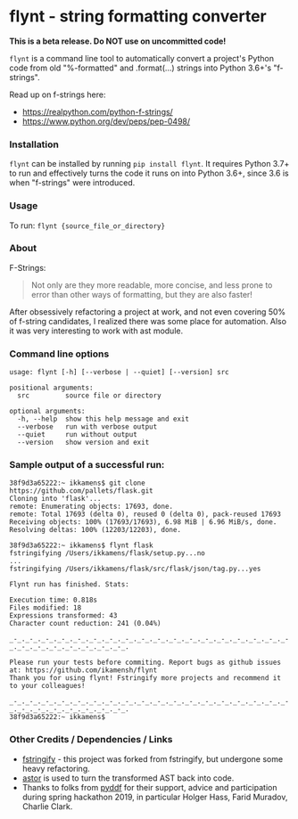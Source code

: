 # flynt - string formatting converter

**This is a beta release. Do NOT use on uncommitted code!**

`flynt` is a command line tool to automatically convert a project's Python code from old "%-formatted" and .format(...) strings into Python 3.6+'s "f-strings".

Read up on f-strings here: 
- https://realpython.com/python-f-strings/
- https://www.python.org/dev/peps/pep-0498/

### Installation

`flynt` can be installed by running `pip install flynt`.  It requires
Python 3.7+ to run and effectively turns the code it runs on into Python 3.6+,
since 3.6 is when "f-strings" were introduced.

### Usage

To run: `flynt {source_file_or_directory}`

### About

F-Strings:

> Not only are they more readable, more concise, and less prone to error than other ways of formatting, but they are also faster!

After obsessively refactoring a project at work, and not even covering 50% of f-string candidates, I realized there was some place for automation. Also it was very interesting to work with ast module. 

### Command line options
```
usage: flynt [-h] [--verbose | --quiet] [--version] src

positional arguments:
  src         source file or directory

optional arguments:
  -h, --help  show this help message and exit
  --verbose   run with verbose output
  --quiet     run without output
  --version   show version and exit

```

### Sample output of a successful run:
```
38f9d3a65222:~ ikkamens$ git clone https://github.com/pallets/flask.git
Cloning into 'flask'...
remote: Enumerating objects: 17693, done.
remote: Total 17693 (delta 0), reused 0 (delta 0), pack-reused 17693
Receiving objects: 100% (17693/17693), 6.98 MiB | 6.96 MiB/s, done.
Resolving deltas: 100% (12203/12203), done.

38f9d3a65222:~ ikkamens$ flynt flask
fstringifying /Users/ikkamens/flask/setup.py...no
...
fstringifying /Users/ikkamens/flask/src/flask/json/tag.py...yes

Flynt run has finished. Stats:

Execution time: 0.818s
Files modified: 18
Expressions transformed: 43
Character count reduction: 241 (0.04%)

_-_._-_._-_._-_._-_._-_._-_._-_._-_._-_._-_._-_._-_._-_._-_._-_._-_._-_._-_._-_._-_._-_._-_._-_._-_.

Please run your tests before commiting. Report bugs as github issues at: https://github.com/ikamensh/flynt
Thank you for using flynt! Fstringify more projects and recommend it to your colleagues!

_-_._-_._-_._-_._-_._-_._-_._-_._-_._-_._-_._-_._-_._-_._-_._-_._-_._-_._-_._-_._-_._-_._-_._-_._-_.
38f9d3a65222:~ ikkamens$
```

### Other Credits / Dependencies / Links

- [fstringify](https://github.com/jacktasia/fstringify) - this project was forked from fstringify, but undergone some heavy refactoring.
- [astor](https://github.com/berkerpeksag/astor) is used to turn the transformed AST back into code.
- Thanks to folks from [pyddf](https://www.pyddf.de/) for their support, advice and participation during spring hackathon 2019, in particular Holger Hass, Farid Muradov, Charlie Clark.
